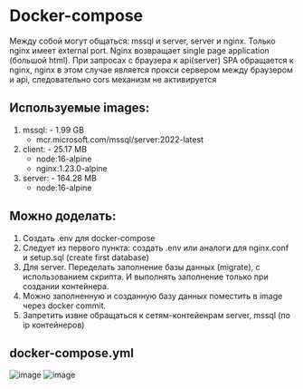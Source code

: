 # Docker-compose
Между собой могут общаться: mssql и server, server и nginx. Только nginx имеет external port. Nginx возвращает single page application (большой html). При запросах с браузера к api(server) SPA обращается к nginx, nginx в этом случае является прокси сервером между браузером и api, следовательно cors механизм не активируется

## Используемые images:
1. mssql: - 1.99 GB
   * mcr.microsoft.com/mssql/server:2022-latest
2. client: - 25.17 MB
   * node:16-alpine
   * nginx:1.23.0-alpine
3. server: - 164.28 MB
   * node:16-alpine

## Можно доделать:
1. Создать .env для docker-compose
2. Следует из первого пункта: создать .env или аналоги для nginx.conf и setup.sql (create first database)
3. Для server. Переделать заполнение базы данных (migrate), с использованием скрипта. И выполнять заполнение только при создании контейнера.
4. Можно заполненную и созданную базу данных поместить в image через docker commit.
5. Запретить извне обращаться к сетям-контейенрам server, mssql (по ip контейнеров)

## docker-compose.yml
![image](https://user-images.githubusercontent.com/71494768/179352190-15f521b4-30cb-4459-bcc8-465d766d1b1e.png)
![image](https://user-images.githubusercontent.com/71494768/179352244-6bb56c49-c802-4f7b-b1de-c57eabd9ca01.png)

